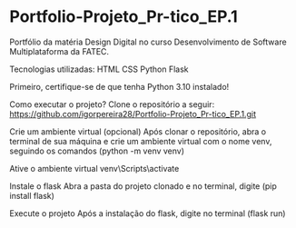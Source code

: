 # Portfolio-Projeto_Pr-tico_EP.1

Portfólio da matéria Design Digital no curso Desenvolvimento de Software Multiplataforma da FATEC.

Tecnologias utilizadas:
HTML
CSS
Python
Flask

Primeiro, certifique-se de que tenha Python 3.10 instalado!

Como executar o projeto?
Clone o repositório a seguir:
https://github.com/igorpereira28/Portfolio-Projeto_Pr-tico_EP.1.git

Crie um ambiente virtual (opcional)
Após clonar o repositório, abra o terminal de sua máquina e crie um ambiente virtual com o nome venv, seguindo os comandos (python -m venv venv)

Ative o ambiente virtual
venv\Scripts\activate

Instale o flask
Abra a pasta do projeto clonado e no terminal, digite (pip install flask)

Execute o projeto
Após a instalação do flask, digite no terminal (flask run)
